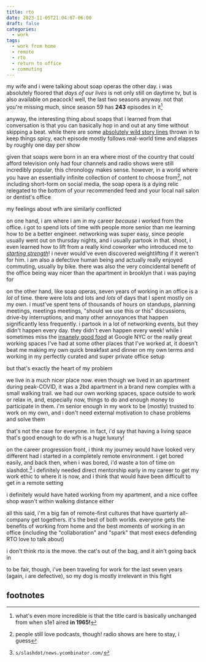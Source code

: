 ```yaml
---
title: rto
date: 2023-11-05T21:04:07-06:00
draft: false
categories: 
  - work
tags: 
  - work from home
  - remote
  - rto
  - return to office
  - commuting
---
```


my wife and i were talking about soap operas the other day. i was absolutely
floored that _days of our lives_ is not only still on daytime tv, but is also
available on peacock! well, the last two seasons anyway. not that you're missing
much, since season 59 has **243** episodes in it[^0]

anyway, the interesting thing about soaps that i learned from that conversation
is that you can basically hop in and out at any time without skipping a beat.
while there are some [absolutely wild story
lines](https://ew.com/tv/days-of-our-lives-binging-back-possession-storyline/)
thrown in to keep things spicy, each episode mostly follows real-world time and
elapses by roughly one day per show

given that soaps were born in an era where most of the country that could afford
television only had four channels and radio shows were still incredibly popular,
this chronology makes sense. however, in a world where you have an essentially
infinite collection of content to choose from[^1], not including short-form on
social media, the soap opera is a dying relic relegated to the bottom of your
recommended feed and your local nail salon or dentist's office

my feelings about wfh are similarly conflicted

on one hand, i am where i am in my career _because_ i worked from the office. i
got to spend lots of time with people more senior than me learning how to be a
better engineer. networking was super easy, since people usually went out on
thursday nights, and i usually partook in that. shoot, i even learned how to
lift from a really kind coworker who introduced me to [_starting
strength_](https://www.amazon.com/Starting-Strength-Basic-Barbell-Training/dp/0982522738)!
i never would've even discovered weightlifting if it weren't for him. i am also
a defective human being and actually really enjoyed commuting, usually by bike.
there was also the very coincidental benefit of the office being way nicer than
the apartment in brooklyn that i was paying for

on the other hand, like soap operas, seven years of working in an office is a
_lot_ of time. there were lots and lots and _lots_ of days that I spent mostly
on my own. i must've spent tens of thousands of hours on standups, planning
meetings, meetings meetings, "should we use this or this" discussions, drive-by
interruptions, and many other annoyances that happen significantly less
frequently. i partook in a lot of networking events, but they didn't happen
every day. they didn't even happen every week! while i sometimes miss the
[insanely good
food](https://www.seriouseats.com/lunch-at-google-insanely-awesome-as-you-thought)
at Google NYC or the really great working spaces I've had at some other places
that I've worked at, it doesn't beat me making my own quick breakfast and dinner
on my own terms and working in my perfectly curated and super private office
setup

but that's exactly the heart of my problem

we live in a much nicer place now. even though we lived in an apartment during
peak-COVID, it was a 2bd apartment in a brand new complex with a small walking
trail. we had our own working spaces, space outside to work or relax in, and,
especially now, things to do and enough money to participate in them. i'm senior
enough in my work to be (mostly) trusted to work on my own, and i don't need
external motivation to chase problems and solve them

that's not the case for everyone. in fact, i'd say that having a living space
that's good enough to do wfh is a huge luxury!

on the career progression front, i think my journey would have looked very
different had i started in a completely remote environment. i get bored easily,
and back then, when i was bored, i'd waste a ton of time on slashdot.[^2] i
definitely needed direct mentorship early in my career to get my work ethic to
where it is now, and i think that would have been difficult to get in a remote
setting

i definitely would have hated working from my apartment, and a nice coffee shop
wasn't within walking distance either

all this said, i'm a big fan of remote-first cultures that have quarterly
all-company get togethers. it's the best of both worlds. everyone gets the
benefits of working from home and the best moments of working in an office
(including the "collaboration" and "spark" that most execs defending RTO love to
talk about)

i don't think rto is the move. the cat's out of the bag, and it ain't going back
in

to be fair, though, i've been traveling for work for the last seven years
(again, i are defective), so my dog is mostly irrelevant in this fight

## footnotes

[^0]: what's even more incredible is that the title card is basically unchanged
from when s1e1 aired **in 1965!**

[^1]: people still love podcasts, though! radio shows are here to stay, i guess

[^2]: `s/slashdot/news.ycombinator.com/`

